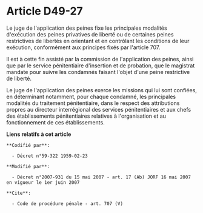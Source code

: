 # Article D49-27

Le juge de l'application des peines fixe les principales modalités d'exécution des peines privatives de liberté ou de
certaines peines restrictives de libertés en orientant et en contrôlant les conditions de leur exécution, conformément aux
principes fixés par l'article 707. 

Il est à cette fin assisté par la commission de l'application des peines, ainsi que par le service pénitentiaire d'insertion
et de probation, que le magistrat mandate pour suivre les condamnés faisant l'objet d'une peine restrictive de liberté. 

Le juge de l'application des peines exerce les missions qui lui sont confiées, en déterminant notamment, pour chaque
condamné, les principales modalités du traitement pénitentiaire, dans le respect des attributions propres au directeur
interrégional des services pénitentiaires et aux chefs des établissements pénitentiaires relatives à l'organisation et au
fonctionnement de ces établissements.

**Liens relatifs à cet article**

	**Codifié par**:

	  - Décret n°59-322 1959-02-23

	**Modifié par**:

	  - Décret n°2007-931 du 15 mai 2007 - art. 17 (Ab) JORF 16 mai 2007 en vigueur le 1er juin 2007

	**Cite**:

	  - Code de procédure pénale - art. 707 (V)
